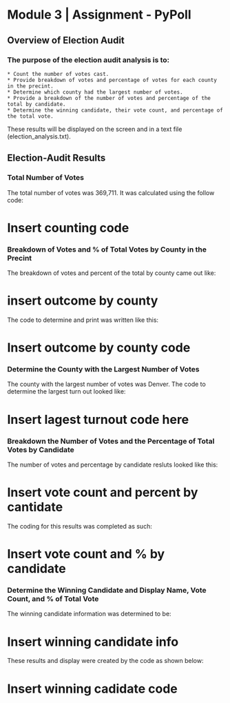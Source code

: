 # Module 3 | Assignment - PyPoll

## Overview of Election Audit

### The purpose of the election audit analysis is to:

    * Count the number of votes cast.
    * Provide breakdown of votes and percentage of votes for each county in the precint.
    * Determine which county had the largest number of votes.
    * Provide a breakdown of the number of votes and percentage of the total by candidate.
    * Determine the winning candidate, their vote count, and percentage of the total vote.

These results will be displayed on the screen and in a text file (election_analysis.txt).

## Election-Audit Results

### Total Number of Votes

The total number of votes was 369,711. It was calculated using the follow code:

# Insert counting code

### Breakdown of Votes and % of Total Votes by County in the Precint

The breakdown of votes and percent of the total by county came out like:

# insert outcome by county

The code to determine and print was written like this:

# Insert outcome by county code

### Determine the County with the Largest Number of Votes

The county with the largest number of votes was Denver. The code to determine the largest turn out looked like:

# Insert lagest turnout code here

### Breakdown the Number of Votes and the Percentage of Total Votes by Candidate

The number of votes and percentage by candidate resluts looked like this:

# Insert vote count and percent by cantidate

The coding for this results was completed as such:

# Insert vote count and % by candidate

### Determine the Winning Candidate and Display Name, Vote Count, and % of Total Vote

The winning candidate information was determined to be:

# Insert winning candidate info

These results and display were created by the code as shown below:

# Insert winning cadidate code







   
   
    



